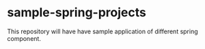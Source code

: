 # sample-spring-projects
This repository will have have sample application of different spring component.
